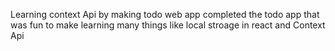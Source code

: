 Learning context Api by making todo web app
completed the todo app that was fun to make learning many things
like local stroage in react and Context Api